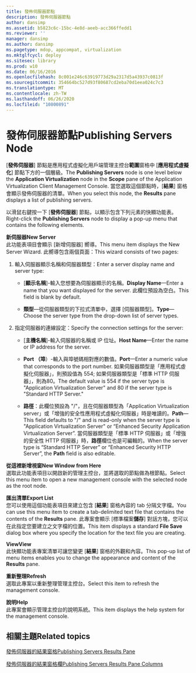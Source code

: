 ```yaml
---
title: 發佈伺服器節點
description: 發佈伺服器節點
author: dansimp
ms.assetid: b5823c6c-15bc-4e8d-aeeb-acc366ffedd1
ms.reviewer: ''
manager: dansimp
ms.author: dansimp
ms.pagetype: mdop, appcompat, virtualization
ms.mktglfcycl: deploy
ms.sitesec: library
ms.prod: w10
ms.date: 06/16/2016
ms.openlocfilehash: 8c001e246c63919773d29a2317d5a43937c0813f
ms.sourcegitcommit: 354664bc527d93f80687cd2eba70d1eea024c7c3
ms.translationtype: MT
ms.contentlocale: zh-TW
ms.lasthandoff: 06/26/2020
ms.locfileid: "10800891"
---
```

# <span data-ttu-id="0be9a-103">發佈伺服器節點</span><span class="sxs-lookup"><span data-stu-id="0be9a-103">Publishing Servers Node</span></span>


<span data-ttu-id="0be9a-104">[**發佈伺服器**] 節點是應用程式虛擬化用戶端管理主控台**範圍**窗格中 [**應用程式虛擬化**] 節點下方的一個層級。</span><span class="sxs-lookup"><span data-stu-id="0be9a-104">The **Publishing Servers** node is one level below the **Application Virtualization** node in the **Scope** pane of the Application Virtualization Client Management Console.</span></span> <span data-ttu-id="0be9a-105">當您選取這個節點時，[**結果**] 窗格會顯示發佈伺服器的清單。</span><span class="sxs-lookup"><span data-stu-id="0be9a-105">When you select this node, the **Results** pane displays a list of publishing servers.</span></span>

<span data-ttu-id="0be9a-106">以滑鼠右鍵按一下 [**發佈伺服器**] 節點，以顯示包含下列元素的快顯功能表。</span><span class="sxs-lookup"><span data-stu-id="0be9a-106">Right-click the **Publishing Servers** node to display a pop-up menu that contains the following elements.</span></span>

<a href="" id="new-server"></a>**<span data-ttu-id="0be9a-107">新伺服器</span><span class="sxs-lookup"><span data-stu-id="0be9a-107">New Server</span></span>**  
<span data-ttu-id="0be9a-108">此功能表項目會顯示 [新增伺服器] 嚮導。</span><span class="sxs-lookup"><span data-stu-id="0be9a-108">This menu item displays the New Server Wizard.</span></span> <span data-ttu-id="0be9a-109">此嚮導包含兩個頁面：</span><span class="sxs-lookup"><span data-stu-id="0be9a-109">This wizard consists of two pages:</span></span>

1.  <span data-ttu-id="0be9a-110">輸入伺服器顯示名稱和伺服器類型：</span><span class="sxs-lookup"><span data-stu-id="0be9a-110">Enter a server display name and server type:</span></span>

    -   <span data-ttu-id="0be9a-111">[**顯示名稱**]-輸入您想要為伺服器顯示的名稱。</span><span class="sxs-lookup"><span data-stu-id="0be9a-111">**Display Name**—Enter a name that you want displayed for the server.</span></span> <span data-ttu-id="0be9a-112">此欄位預設為空白。</span><span class="sxs-lookup"><span data-stu-id="0be9a-112">This field is blank by default.</span></span>

    -   <span data-ttu-id="0be9a-113">**類型**—從伺服器類型的下拉式清單中，選擇 [伺服器類型]。</span><span class="sxs-lookup"><span data-stu-id="0be9a-113">**Type**—Choose the server type from the drop-down list of server types.</span></span>

2.  <span data-ttu-id="0be9a-114">指定伺服器的連線設定：</span><span class="sxs-lookup"><span data-stu-id="0be9a-114">Specify the connection settings for the server:</span></span>

    -   <span data-ttu-id="0be9a-115">[**主機名稱**]-輸入伺服器的名稱或 IP 位址。</span><span class="sxs-lookup"><span data-stu-id="0be9a-115">**Host Name**—Enter the name or IP address for the server.</span></span>

    -   <span data-ttu-id="0be9a-116">**Port （埠**）-輸入與埠號碼相對應的數值。</span><span class="sxs-lookup"><span data-stu-id="0be9a-116">**Port**—Enter a numeric value that corresponds to the port number.</span></span> <span data-ttu-id="0be9a-117">如果伺服器類型是「應用程式虛擬化伺服器」，則預設值為 554; 如果伺服器類型是「標準 HTTP 伺服器」，則為80。</span><span class="sxs-lookup"><span data-stu-id="0be9a-117">The default value is 554 if the server type is "Application Virtualization Server" and 80 if the server type is "Standard HTTP Server."</span></span>

    -   <span data-ttu-id="0be9a-118">**路徑**：此欄位預設為 "/"，且在伺服器類型為「Application Virtualization server」或「增強的安全性應用程式虛擬化伺服器」時是唯讀的。</span><span class="sxs-lookup"><span data-stu-id="0be9a-118">**Path**—This field defaults to "/" and is read-only when the server type is "Application Virtualization Server" or “Enhanced Security Application Virtualization Server”.</span></span> <span data-ttu-id="0be9a-119">當伺服器類型是「標準 HTTP 伺服器」或「增強的安全性 HTTP 伺服器」時，**路徑**欄位也是可編輯的。</span><span class="sxs-lookup"><span data-stu-id="0be9a-119">When the server type is “Standard HTTP Server” or “Enhanced Security HTTP Server”, the **Path** field is also editable.</span></span>

<a href="" id="new-window-from-here"></a>**<span data-ttu-id="0be9a-120">從這裡新增視窗</span><span class="sxs-lookup"><span data-stu-id="0be9a-120">New Window from Here</span></span>**  
<span data-ttu-id="0be9a-121">選取此功能表項目以開啟新的管理主控台，並將選取的節點做為根節點。</span><span class="sxs-lookup"><span data-stu-id="0be9a-121">Select this menu item to open a new management console with the selected node as the root node.</span></span>

<a href="" id="export-list"></a>**<span data-ttu-id="0be9a-122">匯出清單</span><span class="sxs-lookup"><span data-stu-id="0be9a-122">Export List</span></span>**  
<span data-ttu-id="0be9a-123">您可以使用這個功能表項目來建立包含 [**結果**] 窗格內容的 tab 分隔文字檔。</span><span class="sxs-lookup"><span data-stu-id="0be9a-123">You can use this menu item to create a tab-delimited text file that contains the contents of the **Results** pane.</span></span> <span data-ttu-id="0be9a-124">此專案會顯示 [標準檔案**儲存**] 對話方塊，您可以在此指定您要建立之文字檔的位置。</span><span class="sxs-lookup"><span data-stu-id="0be9a-124">This item displays a standard **File Save** dialog box where you specify the location for the text file you are creating.</span></span>

<a href="" id="view"></a>**<span data-ttu-id="0be9a-125">View</span><span class="sxs-lookup"><span data-stu-id="0be9a-125">View</span></span>**  
<span data-ttu-id="0be9a-126">此快顯功能表專案清單可讓您變更 [**結果**] 窗格的外觀和內容。</span><span class="sxs-lookup"><span data-stu-id="0be9a-126">This pop-up list of menu items enables you to change the appearance and content of the **Results** pane.</span></span>

<a href="" id="refresh"></a>**<span data-ttu-id="0be9a-127">重新整理</span><span class="sxs-lookup"><span data-stu-id="0be9a-127">Refresh</span></span>**  
<span data-ttu-id="0be9a-128">選取此專案以重新整理管理主控台。</span><span class="sxs-lookup"><span data-stu-id="0be9a-128">Select this item to refresh the management console.</span></span>

<a href="" id="help"></a>**<span data-ttu-id="0be9a-129">說明</span><span class="sxs-lookup"><span data-stu-id="0be9a-129">Help</span></span>**  
<span data-ttu-id="0be9a-130">此專案會顯示管理主控台的說明系統。</span><span class="sxs-lookup"><span data-stu-id="0be9a-130">This item displays the help system for the management console.</span></span>

## <span data-ttu-id="0be9a-131">相關主題</span><span class="sxs-lookup"><span data-stu-id="0be9a-131">Related topics</span></span>


[<span data-ttu-id="0be9a-132">發佈伺服器的結果窗格</span><span class="sxs-lookup"><span data-stu-id="0be9a-132">Publishing Servers Results Pane</span></span>](publishing-servers-results-pane.md)

[<span data-ttu-id="0be9a-133">發佈伺服器的結果窗格欄</span><span class="sxs-lookup"><span data-stu-id="0be9a-133">Publishing Servers Results Pane Columns</span></span>](publishing-servers-results-pane-columns.md)

 

 





